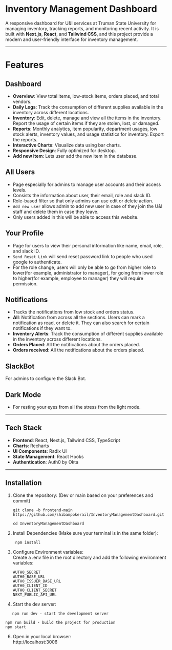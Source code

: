 # Inventory Management Dashboard

A responsive dashboard for U&I services at Truman State University
for managing inventory, tracking reports, and monitoring recent activity. It is built with **Next.js**, **React**, and **Tailwind CSS**,
and this project provide a modern and user-friendly interface for inventory management.

---

# Features
## Dashboard
- **Overview**: View total items, low-stock items, orders placed, and total vendors.
- **Daily Logs**: Track the consumption of different supplies available in the inventory across different locations.
- **Inventory**: Edit, delete, manage and view all the items in the inventory. Report the usage of certain items if they are stolen, lost, or damaged.
- **Reports**: Monthly analytics, item popularity, department usages, low stock alerts, inventory values, and usage statistics for inventory. Export the reports.
- **Interactive Charts**: Visualize data using bar charts.
- **Responsive Design**: Fully optimized for desktop.
- **Add new item**: Lets user add the new item in the database.

## All Users
- Page especially for admins to manage user accounts and their access levels.
- Consists the information about user, their email, role and slack ID.
- Role-based filter so that only admins can use edit or delete action.
- `Add new user` allows admin to add new user in case of they join the U&I staff and delete them in case they leave.
- Only users added in this will be able to access this website.

## Your Profile
- Page for users to view their personal information like name, email, role, and slack ID.
- `Send Reset Link` will send reset password link to people who used google to authenticate.
- For the role change, users will only be able to go from higher role to lower(for example, administrator to manager), for going from lower role to higher(for example, employee to manager) they will require permission.

## Notifications
- Tracks the notifications from low stock and orders status.
- **All**: Notification from across all the sections. Users can mark a notification as read, or delete it. They can also search for certain notifications if they want to.
- **Inventory Alerts**: Track the consumption of different supplies available in the inventory across different locations.
- **Orders Placed**: All the notifications about the orders placed.
- **Orders received**: All the notifications about the orders placed.

## SlackBot
For admins to configure the Slack Bot.

## Dark Mode
- For resting your eyes from all the stress from the light mode.


---

## Tech Stack

- **Frontend**: React, Next.js, Tailwind CSS, TypeScript
- **Charts**: Recharts
- **UI Components**: Radix UI
- **State Management**: React Hooks
- **Authentication**: Auth0 by Okta

---

## Installation

1. Clone the repository: (Dev or main based on your preferences and commit)
   ```
   git clone -b frontend-main https://github.com/shibampokerail/InventoryManagementDashboard.git
   ```
   ```
   cd InventoryManagementDashboard
   ```
2. Install Dependencies (Make sure your terminal is in the same folder):
   ```
    npm install
   ```
3. Configure Environment variables:
   <br> Create a .env file in the root directory and add the following environment variables:
   ```
   AUTH0_SECRET
   AUTH0_BASE_URL
   AUTH0_ISSUER_BASE_URL
   AUTH0_CLIENT_ID
   AUTHO_CLIENT_SECRET
   NEXT_PUBLIC_API_URL
   ```
   
5. Start the dev server:
```
   npm run dev - start the development server

```

```
npm run build - build the project for production
npm start
```
6. Open in your local browser:
   <br>http://localhost:3006



